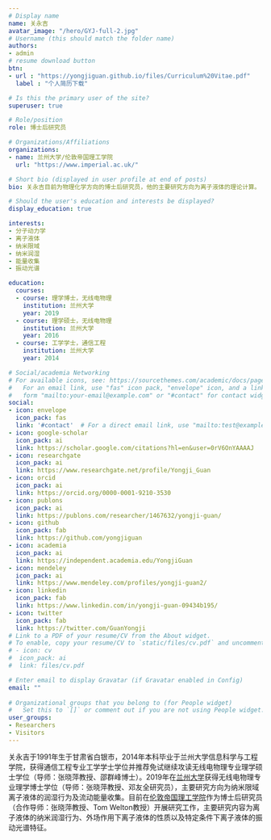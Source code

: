 ```yaml
---
# Display name
name: 关永吉
avatar_image: "/hero/GYJ-full-2.jpg"
# Username (this should match the folder name)
authors:
- admin
# resume download button
btn:
- url : "https://yongjiguan.github.io/files/Curriculum%20Vitae.pdf"
  label : "个人简历下载"

# Is this the primary user of the site?
superuser: true

# Role/position
role: 博士后研究员

# Organizations/Affiliations
organizations:
- name: 兰州大学/伦敦帝国理工学院
  url: "https://www.imperial.ac.uk/"

# Short bio (displayed in user profile at end of posts)
bio: 关永吉目前为物理化学方向的博士后研究员，他的主要研究方向为离子液体的理论计算。

# Should the user's education and interests be displayed?
display_education: true

interests:
- 分子动力学
- 离子液体
- 纳米限域
- 纳米润湿
- 能量收集
- 振动光谱

education:
  courses:
  - course: 理学博士，无线电物理
    institution: 兰州大学
    year: 2019
  - course: 理学硕士，无线电物理
    institution: 兰州大学
    year: 2016
  - course: 工学学士，通信工程
    institution: 兰州大学
    year: 2014

# Social/academia Networking
# For available icons, see: https://sourcethemes.com/academic/docs/page-builder/#icons
#   For an email link, use "fas" icon pack, "envelope" icon, and a link in the
#   form "mailto:your-email@example.com" or "#contact" for contact widget.
social:
- icon: envelope
  icon_pack: fas
  link: '#contact'  # For a direct email link, use "mailto:test@example.org".
- icon: google-scholar
  icon_pack: ai
  link: https://scholar.google.com/citations?hl=en&user=0rV6OnYAAAAJ
- icon: researchgate
  icon_pack: ai
  link: https://www.researchgate.net/profile/Yongji_Guan
- icon: orcid
  icon_pack: ai
  link: https://orcid.org/0000-0001-9210-3530
- icon: publons
  icon_pack: ai
  link: https://publons.com/researcher/1467632/yongji-guan/  
- icon: github
  icon_pack: fab
  link: https://github.com/yongjiguan
- icon: academia
  icon_pack: ai
  link: https://independent.academia.edu/YongjiGuan
- icon: mendeley
  icon_pack: ai
  link: https://www.mendeley.com/profiles/yongji-guan2/
- icon: linkedin
  icon_pack: fab
  link: https://www.linkedin.com/in/yongji-guan-09434b195/  
- icon: twitter
  icon_pack: fab
  link: https://twitter.com/GuanYongji
# Link to a PDF of your resume/CV from the About widget.
# To enable, copy your resume/CV to `static/files/cv.pdf` and uncomment the lines below.  
# - icon: cv
#  icon_pack: ai
#  link: files/cv.pdf

# Enter email to display Gravatar (if Gravatar enabled in Config)
email: ""
  
# Organizational groups that you belong to (for People widget)
#   Set this to `[]` or comment out if you are not using People widget.  
user_groups:
- Researchers
- Visitors
---
```


关永吉于1991年生于甘肃省白银市，2014年本科毕业于兰州大学信息科学与工程学院，获得通信工程专业工学学士学位并推荐免试继续攻读无线电物理专业理学硕士学位（导师：张晓萍教授、邵群峰博士）。2019年在[兰州大学](http://www.lzu.edu.cn)获得无线电物理专业理学博士学位（导师：张晓萍教授、邓友全研究员），主要研究方向为纳米限域离子液体的润湿行为及流动能量收集。目前在[伦敦帝国理工学院](http://www.imperial.ac.uk)作为博士后研究员（合作导师：张晓萍教授、Tom Welton教授）开展研究工作，主要研究内容为离子液体的纳米润湿行为、外场作用下离子液体的性质以及特定条件下离子液体的振动光谱特征。